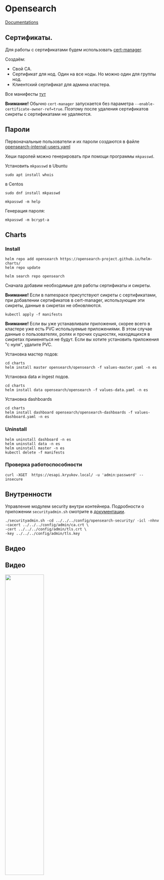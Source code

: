 # Opensearch

[Documentations](https://opensearch.org/docs/latest/)


## Сертификаты.

Для работы с сертификатами будем использовать [cert-manager](https://cert-manager.io).

Создаём:
* Свой СА.
* Сертификат для нод. Один на все ноды. Но можно один для группы нод.
* Клиентский сертификат для админа кластера. 

Все манифесты [тут](manifests/certs.yaml)

**Внимание!** Обычно ```cert-manager``` запускается без параметра ```--enable-certificate-owner-ref=true```.
Поэтому после удаления сертификатов сикреты с сертификатами не удаляются.
    
## Пароли

Первоначальные пользователи и их пароли создаются в файле 
[opensearch-internal-users.yaml](manifests/opensearch-internal-users.yaml)

Хеши паролей можно генерировать при помощи программы ```mkpasswd```.

Установить ```mkpasswd``` в Ubuntu

```shell
sudo apt install whois
```

в Centos

```shell
sudo dnf install mkpasswd
```

```shell
mkpasswd -m help
```

Генерация пароля:

```shell
mkpasswd -m bcrypt-a
```

## Charts

### Install

```shell
helm repo add opensearch https://opensearch-project.github.io/helm-charts/
helm repo update
```

```shell
helm search repo opensearch
```

Сначала добавим необходимые для работы сертификаты и сикреты. 

**Внимание!** Если в namespace присутствуют сикреты с сертификатами, при добавлении сертификатов в cert-manager, 
использующие эти сикреты, данные в сикретах не обновляются.

```shell
kubectl apply -f manifests
```

**Внимание!** Если вы уже устанавливали приложения, скорее всего в кластере уже есть PVC используемые приложениями.
В этом случае данные о пользователях, ролях и прочих сущностях, находящихся в сикретах применяться не будут.
Если вы хотите установить приложения "с нуля", удалите PVC. 

Установка мастер подов:

```shell
cd charts
helm install master opensearch/opensearch -f values-master.yaml -n es
```

Установка data и ingest подов.

```shell
cd charts
helm install data opensearch/opensearch -f values-data.yaml -n es
```

Установка dashboards

```shell
cd charts
helm install dashboard opensearch/opensearch-dashboards -f values-dashboard.yaml -n es
```

### Uninstall

```shell
helm uninstall dashboard -n es
helm uninstall data -n es
helm uninstall master -n es
kubectl delete -f manifests
```

### Проверка работоспособности

```shell
curl -XGET  https://esapi.kryukov.local/ -u 'admin:password' --insecure
```

## Внутренности

Управление модулем security внутри контейнера. Подробности о приложении ```securityadmin.sh``` смотрите в
[документации](https://opensearch.org/docs/latest/security-plugin/configuration/security-admin).

```shell
./securityadmin.sh -cd ../../../config/opensearch-security/ -icl -nhnv -cacert ../../../config/admin/ca.crt \
-cert ../../../config/admin/tls.crt \
-key ../../../config/admin/tls.key
```

## Видео

## Видео

[<img src="https://img.youtube.com/vi/dXfOpp53X58/maxresdefault.jpg" width="50%">](https://youtu.be/dXfOpp53X58)
